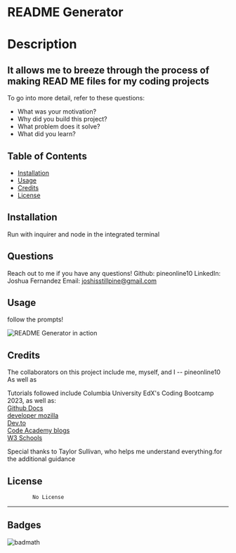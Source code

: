 
  # README Generator
  
  # Description
  ## It allows me to breeze through the process of making READ ME files for my coding projects


To go into more detail, refer to these questions:
- What was your motivation?
- Why did you build this project?
- What problem does it solve?
- What did you learn?

## Table of Contents

- [Installation](#installation)
- [Usage](#usage)
- [Credits](#credits)
- [License](#license)

## Installation

Run with inquirer and node in the integrated terminal

## Questions
Reach out to me if you have any questions!
Github: pineonline10
LinkedIn: Joshua Fernandez
Email: joshisstillpine@gmail.com

## Usage

follow the prompts!

  ![README Generator in action](assets/images/screenshot.png)

## Credits

The collaborators on this project include me, myself, and I -- pineonline10
As well as    

Tutorials followed include Columbia University EdX's Coding Bootcamp 2023, as well as:  
 [Github Docs](https://docs.github.com/en)  
 [developer mozilla](https://developer.mozilla.org/en-US/)  
 [Dev.to](https://dev.to/)  
 [Code Academy blogs](https://www.codecademy.com/resources/blog/)  
 [W3 Schools](https://www.w3schools.com/)

Special thanks to Taylor Sullivan, who helps me understand everything.for the additional guidance 



## License 
            No License

---

## Badges

![badmath](https://img.shields.io/github/languages/top/lernantino/badmath)


